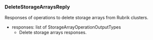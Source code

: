 ### DeleteStorageArraysReply
Responses of operations to delete storage arrays from Rubrik clusters.

- responses: list of StorageArrayOperationOutputTypes
  - Delete storage arrays responses.
